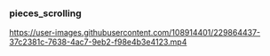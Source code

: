 ### pieces_scrolling


https://user-images.githubusercontent.com/108914401/229864437-37c2381c-7638-4ac7-9eb2-f98e4b3e4123.mp4

